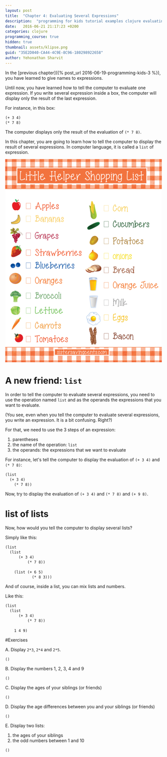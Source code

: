 ```yaml
---
layout: post
title:  "Chapter 4: Evaluating Several Expressions"
description:  "programming for kids tutorial examples clojure evaluating several expressions with list"
date:   2016-06-21 21:17:23 +0200
categories: clojure
programming_course: true
hidden: true
thumbnail: assets/klipse.png
guid: "35E2D040-CA44-4C9E-8C96-180298922658"
author: Yehonathan Sharvit
---
```



In the [previous chapter]({% post_url 2016-06-19-programming-kids-3 %}), you have learned to give names to expressions.

Until now, you have learned how to tell the computer to evaluate one expression. If you write several expression inside a box, the computer will display only the result of the last expression. 

For instance, in this box:

~~~klipse
(+ 3 4)
(* 7 8)
~~~

The computer displays only the result of the evaluation of `(* 7 8)`.


In this chapter, you are going to learn how to tell the computer to display the result of several expressions. In computer language, it is called a `list` of expression.


![Organized](/assets/shopping-list.jpg)

# A new friend: `list`

In order to tell the computer to evaluate several expressions, you need to use the operation named `list` and as the operands the expressions that you want to evaluate.


(You see, even when you tell the computer to evaluate several expressions, you write an expression. It is a bit confusing. Right?) 

For that, we need to use the 3 steps of an expression:

1. parentheses
2. the name of the operation: `list`
3. the operands: the expressions that we want to evaluate


For instance, let's tell the computer to display the evaluation of `(+ 3 4)` and `(* 7 8)`:


~~~klipse
(list
  (+ 3 4)
    (* 7 8))
~~~


Now, try to display the evaluation of `(+ 3 4)` and `(* 7 8)` and `(+ 9 8)`.



# list of lists

Now, how would you tell the computer to display several lists?

Simply like this:

~~~klipse
(list
  (list
      (+ 3 4)
          (* 7 8))

    (list (+ 6 5)
            (* 8 3)))

~~~


And of course, inside a list, you can mix lists and numbers.

Like this:

~~~klipse
(list
  (list
      (+ 3 4)
          (* 7 8))
  
    1 4 9)
~~~



#Exercises


A. Display `2*3`, `2*4` and `2*5`.

~~~klipse
()
~~~


B. Display the numbers 1, 2, 3, 4 and 9

~~~klipse
()
~~~

C. Display the ages of your siblings (or friends)


~~~klipse
()
~~~


D. Display the age differences between you and your siblings (or friends)


~~~klipse
()
~~~

E. Display two lists:

1. the ages of your siblings
2. the odd numbers between 1 and 10


~~~klipse
()
~~~


